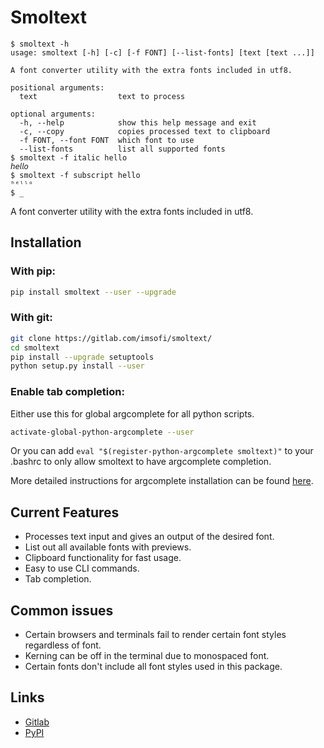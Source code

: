 # Smoltext

```
$ smoltext -h
usage: smoltext [-h] [-c] [-f FONT] [--list-fonts] [text [text ...]]

A font converter utility with the extra fonts included in utf8.

positional arguments:
  text                  text to process

optional arguments:
  -h, --help            show this help message and exit
  -c, --copy            copies processed text to clipboard
  -f FONT, --font FONT  which font to use
  --list-fonts          list all supported fonts
$ smoltext -f italic hello
𝘩𝘦𝘭𝘭𝘰
$ smoltext -f subscript hello
ʰᵉˡˡᵒ
$ _
```

A font converter utility with the extra fonts included in utf8.

## Installation

### With pip:

```bash
pip install smoltext --user --upgrade
```

### With git:

```bash
git clone https://gitlab.com/imsofi/smoltext/
cd smoltext
pip install --upgrade setuptools
python setup.py install --user
```

### Enable tab completion:

Either use this for global argcomplete for all python scripts.

```bash
activate-global-python-argcomplete --user
```

Or you can add `eval "$(register-python-argcomplete smoltext)"` to your .bashrc to only allow smoltext to have argcomplete completion.

More detailed instructions for argcomplete installation can be found [here](https://kislyuk.github.io/argcomplete/#global-completion).

## Current Features

* Processes text input and gives an output of the desired font.
* List out all available fonts with previews.
* Clipboard functionality for fast usage.
* Easy to use CLI commands.
* Tab completion.

## Common issues

* Certain browsers and terminals fail to render certain font styles regardless of font.
* Kerning can be off in the terminal due to monospaced font.
* Certain fonts don't include all font styles used in this package.

## Links

* [Gitlab](https://gitlab.com/imsofi/smoltext/)
* [PyPI](https://pypi.org/project/smoltext/)
